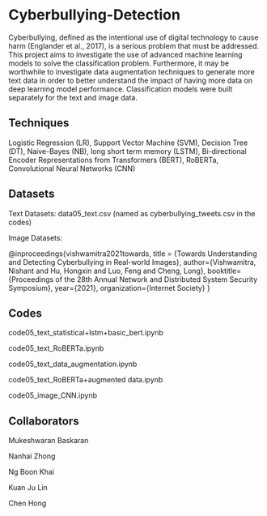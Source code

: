 # Cyberbullying-Detection
Cyberbullying, defined as the intentional use of digital technology to cause harm (Englander et al., 2017), is a serious problem that must be addressed. This project aims to investigate the use of advanced machine learning models to solve the classification problem. Furthermore, it may be worthwhile to investigate data augmentation techniques to generate more text data in order to better understand the impact of having more data on deep learning model performance. Classification models were built separately for the text and image data.


## Techniques
Logistic Regression (LR), Support Vector Machine (SVM), Decision Tree (DT), Naive-Bayes (NB), long short term memory (LSTM), Bi-directional Encoder Representations from Transformers (BERT), RoBERTa, Convolutional Neural Networks (CNN)

## Datasets
Text Datasets: data05_text.csv (named as cyberbullying_tweets.csv in the codes)

Image Datasets:

@inproceedings{vishwamitra2021towards,
 title = {Towards Understanding and Detecting Cyberbullying in Real-world Images},
 author={Vishwamitra, Nishant and Hu, Hongxin and Luo, Feng and Cheng, Long},
 booktitle={Proceedings of the 28th Annual Network and Distributed System Security Symposium},
 year={2021},
 organization={Internet Society}
}

## Codes
code05_text_statistical+lstm+basic_bert.ipynb

code05_text_RoBERTa.ipynb

code05_text_data_augmentation.ipynb

code05_text_RoBERTa+augmented data.ipynb

code05_image_CNN.ipynb

## Collaborators

Mukeshwaran Baskaran

Nanhai Zhong

Ng Boon Khai

Kuan Ju Lin

Chen Hong

